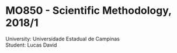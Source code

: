 # MO850 - Scientific Methodology, 2018/1

University: Universidade Estadual de Campinas  
Student: Lucas David

